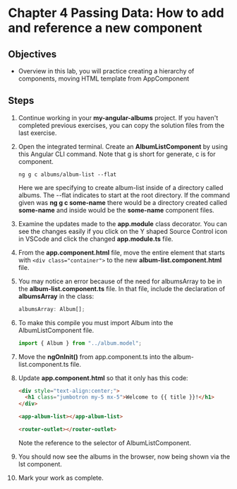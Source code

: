 # Chapter 4 Passing Data: How to add and reference a new component

## Objectives

- Overview in this lab, you will practice creating a hierarchy of components, moving HTML template from AppComponent

## Steps

1. Continue working in your **my-angular-albums** project. If you haven't completed previous exercises, you can copy the solution files from the last exercise.

2. Open the integrated terminal. Create an **AlbumListComponent** by using this Angular CLI command. Note that g is short for generate, c is for component.

   ```
   ng g c albums/album-list --flat
   ```

   Here we are specifying to create album-list inside of a directory called albums. The --flat indicates to start at the root directory. If the command given was **ng g c some-name** there would be a directory created called **some-name** and inside would be the **some-name** component files.

3. Examine the updates made to the **app.module** class decorator. You can see the changes easily if you click on the Y shaped Source Control icon in VSCode and click the changed **app.module.ts** file.

4. From the **app.component.html** file, move the entire element that starts with `<div class="container">` to the new **album-list.component.html** file.

5. You may notice an error because of the need for albumsArray to be in the **album-list.component.ts** file. In that file, include the declaration of **albumsArray** in the class:

   ```javascript
   albumsArray: Album[];
   ```

6. To make this compile you must import Album into the AlbumListComponent file.

   ```javascript
   import { Album } from "../album.model";
   ```

7. Move the **ngOnInit()** from app.component.ts into the album-list.component.ts file.

8. Update **app.component.html** so that it only has this code:

   ```html
   <div style="text-align:center;">
     <h1 class="jumbotron my-5 mx-5">Welcome to {{ title }}!</h1>
   </div>

   <app-album-list></app-album-list>

   <router-outlet></router-outlet>
   ```

   Note the reference to the selector of AlbumListComponent.

9. You should now see the albums in the browser, now being shown via the lst component.

10. Mark your work as complete.
